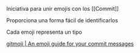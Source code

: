 Iniciativa para unir emojis con los [[Commit]]

Proporciona una forma fácil de identificarlos

Cada emoji representa un tipo

[gitmoji | An emoji guide for your commit messages](https://gitmoji.dev/)
